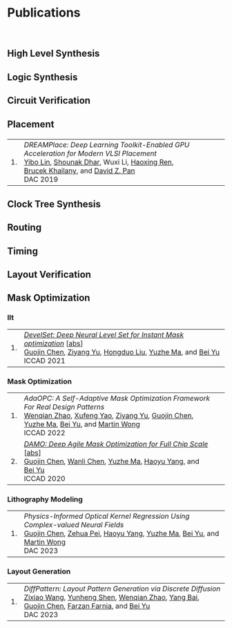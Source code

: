 # <i class="fa fa-chevron-right"></i> Publications

<br>



## <i class="fa fa-chevron-right"></i> High Level Synthesis




## <i class="fa fa-chevron-right"></i> Logic Synthesis




## <i class="fa fa-chevron-right"></i> Circuit Verification




## <i class="fa fa-chevron-right"></i> Placement

<h3></h3>
<table class="table table-hover">

<tr id="tr-PLACE-DAC2019-DREAMPlace" >
<td align='right'>
1.
</td>
<td>
    <em>DREAMPlace: Deep Learning Toolkit-Enabled GPU Acceleration for Modern VLSI Placement</em> <br>
    <a href='https://yibolin.com/' target='_blank'>Yibo&nbsp;Lin</a>, <a href='https://scholar.google.com/citations?user=kc1yV_4AAAAJ' target='_blank'>Shounak&nbsp;Dhar</a>, Wuxi&nbsp;Li, <a href='https://research.nvidia.com/person/mark-ren' target='_blank'>Haoxing&nbsp;Ren</a>, <a href='https://research.nvidia.com/person/brucek-khailany' target='_blank'>Brucek&nbsp;Khailany</a>, and <a href='https://users.ece.utexas.edu/~dpan/' target='_blank'>David&nbsp;Z.&nbsp;Pan</a><br>
    DAC 2019  <br>
    
</td>
</tr>

</table>



## <i class="fa fa-chevron-right"></i> Clock Tree Synthesis




## <i class="fa fa-chevron-right"></i> Routing




## <i class="fa fa-chevron-right"></i> Timing




## <i class="fa fa-chevron-right"></i> Layout Verification




## <i class="fa fa-chevron-right"></i> Mask Optimization

<h3>Ilt</h3>
<table class="table table-hover">

<tr id="tr-ICCAD21_develset" >
<td align='right'>
1.
</td>
<td>
    <em><a href='https://www.cse.cuhk.edu.hk/~byu/papers/C124-ICCAD2021-DevelSet.pdf' target='_blank'>DevelSet: Deep Neural Level Set for Instant Mask optimization</a> </em> 
[<a href='javascript:;'
    onclick='$("#abs_ICCAD21_develset").toggle()'>abs</a>]<br>
    <a href='https://gjchen.me' target='_blank'>Guojin&nbsp;Chen</a>, <a href='https://scarecrowyu.github.io/' target='_blank'>Ziyang&nbsp;Yu</a>, <a href='https://liuhongduosc.github.io/' target='_blank'>Hongduo&nbsp;Liu</a>, <a href='https://yuzhe630.github.io/' target='_blank'>Yuzhe&nbsp;Ma</a>, and <a href='https://www.cse.cuhk.edu.hk/~byu/' target='_blank'>Bei&nbsp;Yu</a><br>
    ICCAD 2021  <br>
    
<div id="abs_ICCAD21_develset" style="text-align: justify; display: none" markdown="1">
With the feature size continuously shrinking in advanced technology nodes, mask optimization is increasingly crucial in the conventional design flow, accompanied by an explosive growth in prohibitive computational overhead in optical proximity correction (OPC) methods. Recently, inverse lithography technique (ILT) has drawn significant attention and is becoming prevalent in emerging OPC solutions. However, ILT methods are either time-consuming or in weak performance of mask printability and manufacturability. In this paper, we present DevelSet, a GPU and deep neural network (DNN) accelerated level set OPC framework for metal layer. We first improve the conventional level set-based ILT algorithm by introducing the curvature term to reduce mask complexity and applying GPU acceleration to overcome computational bottlenecks. To further enhance printability and fast iterative convergence, we propose a novel deep neural network delicately designed with level set intrinsic principles to facilitate the joint optimization of DNN and GPU accelerated level set optimizer. Experimental results show that DevelSet framework surpasses the state-of-theart methods in printability and boost the runtime performance achieving instant level (around 1 second).
</div>

</td>
</tr>

</table>
<h3>Mask Optimization</h3>
<table class="table table-hover">

<tr id="tr-ICCAD22_AdaOPC" >
<td align='right'>
1.
</td>
<td>
    <em>AdaOPC: A Self-Adaptive Mask Optimization Framework For Real Design Patterns</em> <br>
    <a href='https://wenqian1228.github.io/' target='_blank'>Wenqian&nbsp;Zhao</a>, <a href='https://appsrv.cse.cuhk.edu.hk/~xfyao/' target='_blank'>Xufeng&nbsp;Yao</a>, <a href='https://scarecrowyu.github.io/' target='_blank'>Ziyang&nbsp;Yu</a>, <a href='https://gjchen.me' target='_blank'>Guojin&nbsp;Chen</a>, <a href='https://yuzhe630.github.io/' target='_blank'>Yuzhe&nbsp;Ma</a>, <a href='https://www.cse.cuhk.edu.hk/~byu/' target='_blank'>Bei&nbsp;Yu</a>, and <a href='https://scholar.google.com/citations?user=WPhoQiUAAAAJ' target='_blank'>Martin&nbsp;Wong</a><br>
    ICCAD 2022  <br>
    
</td>
</tr>


<tr id="tr-ICCAD20_damo" >
<td align='right'>
2.
</td>
<td>
    <em><a href='https://www.cse.cuhk.edu.hk/~byu/papers/C104-ICCAD2020-DAMO.pdf' target='_blank'>DAMO: Deep Agile Mask Optimization for Full Chip Scale</a> </em> 
[<a href='javascript:;'
    onclick='$("#abs_ICCAD20_damo").toggle()'>abs</a>]<br>
    <a href='https://gjchen.me' target='_blank'>Guojin&nbsp;Chen</a>, <a href='https://cwanli.github.io/' target='_blank'>Wanli&nbsp;Chen</a>, <a href='https://yuzhe630.github.io/' target='_blank'>Yuzhe&nbsp;Ma</a>, <a href='https://phdyang007.github.io/' target='_blank'>Haoyu&nbsp;Yang</a>, and <a href='https://www.cse.cuhk.edu.hk/~byu/' target='_blank'>Bei&nbsp;Yu</a><br>
    ICCAD 2020  <br>
    
<div id="abs_ICCAD20_damo" style="text-align: justify; display: none" markdown="1">
Continuous scaling of the VLSI system leaves a great challenge on manufacturing and optical proximity correction (OPC) is widely applied in conventional design flow for manufacturability optimization. Traditional techniques conducted OPC by leveraging a lithography model and suffered from prohibitive computational overhead, and mostly focused on optimizing a single clip without addressing how to tackle the full chip. In this paper, we present DAMO, a high performance and scalable deep learning-enabled OPC system for full chip scale. It is an end-to-end mask optimization paradigm which contains a Deep Lithography Simulator (DLS) for lithography modeling and a Deep Mask Generator (DMG) for mask pattern generation. Moreover, a novel layout splitting algorithm customized for DAMO is proposed to handle the full chip OPC problem. Extensive experiments show that DAMO outperforms the state-of-the-art OPC solutions in both academia and industrial commercial toolkit.
</div>

</td>
</tr>

</table>
<h3>Lithography Modeling</h3>
<table class="table table-hover">

<tr id="tr-DAC23_Nitho" >
<td align='right'>
1.
</td>
<td>
    <em>Physics-Informed Optical Kernel Regression Using Complex-valued Neural Fields</em> <br>
    <a href='https://gjchen.me' target='_blank'>Guojin&nbsp;Chen</a>, <a href='https://scholar.google.com/citations?user=FjZurHkAAAAJ' target='_blank'>Zehua&nbsp;Pei</a>, <a href='https://phdyang007.github.io/' target='_blank'>Haoyu&nbsp;Yang</a>, <a href='https://yuzhe630.github.io/' target='_blank'>Yuzhe&nbsp;Ma</a>, <a href='https://www.cse.cuhk.edu.hk/~byu/' target='_blank'>Bei&nbsp;Yu</a>, and <a href='https://scholar.google.com/citations?user=WPhoQiUAAAAJ' target='_blank'>Martin&nbsp;Wong</a><br>
    DAC 2023  <br>
    
</td>
</tr>

</table>
<h3>Layout Generation</h3>
<table class="table table-hover">

<tr id="tr-DAC23_Diff" >
<td align='right'>
1.
</td>
<td>
    <em>DiffPattern: Layout Pattern Generation via Discrete Diffusion</em> <br>
    <a href='https://shiningsord.github.io/' target='_blank'>Zixiao&nbsp;Wang</a>, <a href='https://shiningsord.github.io/' target='_blank'>Yunheng&nbsp;Shen</a>, <a href='https://wenqian1228.github.io/' target='_blank'>Wenqian&nbsp;Zhao</a>, <a href='https://ybai62868.github.io/' target='_blank'>Yang&nbsp;Bai</a>, <a href='https://gjchen.me' target='_blank'>Guojin&nbsp;Chen</a>, <a href='https://www.cse.cuhk.edu.hk/people/faculty/farzan-farnia/' target='_blank'>Farzan&nbsp;Farnia</a>, and <a href='https://www.cse.cuhk.edu.hk/~byu/' target='_blank'>Bei&nbsp;Yu</a><br>
    DAC 2023  <br>
    
</td>
</tr>

</table>
